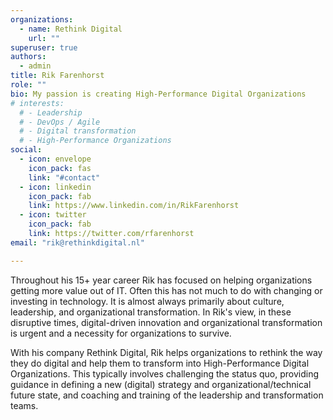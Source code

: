 ```yaml
---
organizations:
  - name: Rethink Digital
    url: ""
superuser: true
authors:
  - admin
title: Rik Farenhorst
role: ""
bio: My passion is creating High-Performance Digital Organizations
# interests:
  # - Leadership
  # - DevOps / Agile
  # - Digital transformation
  # - High-Performance Organizations
social:
  - icon: envelope
    icon_pack: fas
    link: "#contact"
  - icon: linkedin
    icon_pack: fab
    link: https://www.linkedin.com/in/RikFarenhorst
  - icon: twitter
    icon_pack: fab
    link: https://twitter.com/rfarenhorst
email: "rik@rethinkdigital.nl"

---
```


Throughout his 15+ year career Rik has focused on helping organizations getting more value out of IT. Often this has not much to do with changing or investing in technology. It is almost always primarily about culture, leadership, and organizational transformation. In Rik's view, in these disruptive times, digital-driven innovation and organizational transformation is urgent and a necessity for organizations to survive. 

With his company Rethink Digital, Rik helps organizations to rethink the way they do digital and help them to transform into High-Performance Digital Organizations. This typically involves challenging the status quo, providing guidance in defining a new (digital) strategy and organizational/technical future state, and coaching and training of the leadership and transformation teams.







